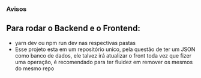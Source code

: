 ### Avisos

## Para rodar o Backend e o Frontend:
- yarn dev ou npm run dev nas respectivas pastas
- Esse projeto esta em um repositório unico, pela questão de ter um JSON como banco de dados, ele talvez irá atualizar o front toda vez que fizer uma operação, é recomendado para ter fluidez em remover os mesmos do mesmo repo


